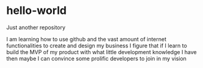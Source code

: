 # hello-world
Just another repository 

I am learning how to use github and the vast amount of 
internet functionalities to create and design my business
I figure that if I learn to build the MVP of my product with 
what little development knowledge I have then maybe I can 
convince some prolific developers to join in my vision
